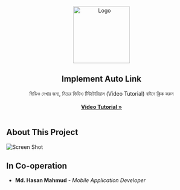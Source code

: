 <br/>
<p align="center">
    <img src="https://mdhasanmahmud.000webhostapp.com/inappupdate/youtubelogo.png" alt="Logo" width="150" height="150">
    
  <h2 align="center">Implement Auto Link</h2>

  <p align="center">
    ভিডিও দেখার জন্য, নিচের ভিডিও টিউটোরিয়াল (Video Tutorial) বাটনে ক্লিক করুন
    <br/>
    <br/>
    <a href="https://youtu.be/7SMK6om3Emg?si=_-GD-9PJ1213ecFw"><strong> Video Tutorial »</strong></a>
    <br/>
    <br/>
    
## About This Project

![Screen Shot](https://mdhasanmahmud.000webhostapp.com/inappupdate/inappupdate.png)

## In Co-operation

* **Md. Hasan Mahmud** - *Mobile Application Developer*
